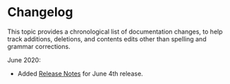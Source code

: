 [title]: # (Changelog)
[tags]: # (doc changes)
[priority]: # (7999)
# Changelog

This topic provides a chronological list of documentation changes, to help track additions, deletions, and contents edits other than spelling and grammar corrections.

June 2020:

* Added [Release Notes](2020-june-4.md) for June 4th release.
